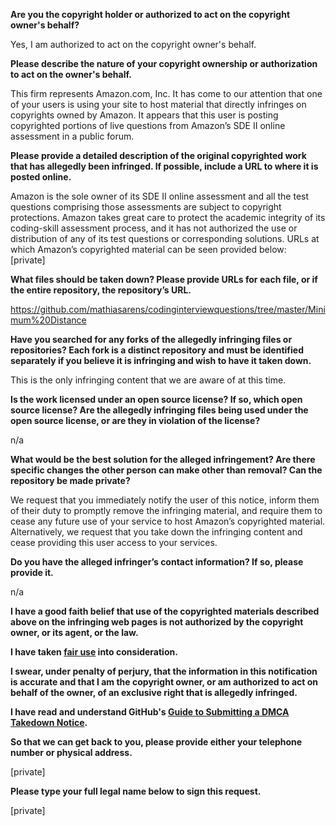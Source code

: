 **Are you the copyright holder or authorized to act on the copyright owner's behalf?**     
     
Yes, I am authorized to act on the copyright owner's behalf.     
     
**Please describe the nature of your copyright ownership or authorization to act on the owner's behalf.**     
     
This firm represents Amazon.com, Inc. It has come to our attention that one of your users is using your site to host material that directly infringes on copyrights owned by Amazon. It appears that this user is posting copyrighted portions of live questions from Amazon’s SDE II online assessment in a public forum.     
     
**Please provide a detailed description of the original copyrighted work that has allegedly been infringed. If possible, include a URL to where it is posted online.**     
     
Amazon is the sole owner of its SDE II online assessment and all the test questions comprising those assessments are subject to copyright protections. Amazon takes great care to protect the academic integrity of its coding-skill assessment process, and it has not authorized the use or distribution of any of its test questions or corresponding solutions. URLs at which Amazon’s copyrighted material can be seen provided below:     
[private]      
     
**What files should be taken down? Please provide URLs for each file, or if the entire repository, the repository’s URL.**     
     
https://github.com/mathiasarens/codinginterviewquestions/tree/master/Minimum%20Distance     
     
**Have you searched for any forks of the allegedly infringing files or repositories? Each fork is a distinct repository and must be identified separately if you believe it is infringing and wish to have it taken down.**     
     
This is the only infringing content that we are aware of at this time.     
     
**Is the work licensed under an open source license? If so, which open source license? Are the allegedly infringing files being used under the open source license, or are they in violation of the license?**     
     
n/a     
     
**What would be the best solution for the alleged infringement? Are there specific changes the other person can make other than removal? Can the repository be made private?**     
     
We request that you immediately notify the user of this notice, inform them of their duty to promptly remove the infringing material, and require them to cease any future use of your service to host Amazon’s copyrighted material. Alternatively, we request that you take down the infringing content and cease providing this user access to your services.     
     
**Do you have the alleged infringer’s contact information? If so, please provide it.**     
     
n/a     
     
**I have a good faith belief that use of the copyrighted materials described above on the infringing web pages is not authorized by the copyright owner, or its agent, or the law.**     
     
**I have taken <a href="https://www.lumendatabase.org/topics/22">fair use</a> into consideration.**     
     
**I swear, under penalty of perjury, that the information in this notification is accurate and that I am the copyright owner, or am authorized to act on behalf of the owner, of an exclusive right that is allegedly infringed.**     
     
**I have read and understand GitHub's <a href="https://help.github.com/articles/guide-to-submitting-a-dmca-takedown-notice/">Guide to Submitting a DMCA Takedown Notice</a>.**     
     
**So that we can get back to you, please provide either your telephone number or physical address.**     
     
[private]  
     
**Please type your full legal name below to sign this request.**     
     
[private]     
